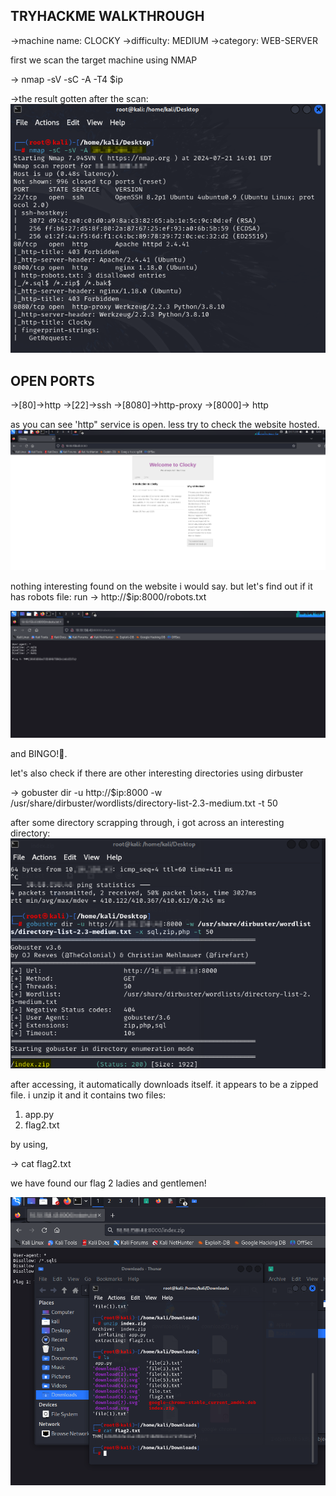 TRYHACKME WALKTHROUGH
-------------------------

->machine name: CLOCKY
->difficulty: MEDIUM
->category: WEB-SERVER


first we scan the target machine using NMAP

-> nmap -sV -sC -A -T4 $ip 

->the result gotten after the scan:
![alt text](<nmap scan-1.png>)

OPEN PORTS
----------
->[80]->http 
->[22]->ssh
->[8080]->http-proxy
->[8000]-> http


as you can see 'http" service is open. less try to check the website hosted.
![alt text](<webpage view 1-1.png>)

nothing interesting found on the website i would say. but let's find out if it has robots file:
run -> http://$ip:8000/robots.txt
 
 ![alt text](<flag 1-1.png>)

 and BINGO!🥳.
 
 let's also check if there are other interesting directories using dirbuster

 -> gobuster dir -u http://$ip:8000 -w /usr/share/dirbuster/wordlists/directory-list-2.3-medium.txt -t 50 


after some directory scrapping through, i got across an interesting directory: 
![alt text](<index zip 2-1.png>)

after accessing, it automatically downloads itself. it appears to be a zipped file. i unzip it and it contains two files:

1. app.py
2. flag2.txt

by using,

-> cat flag2.txt

we have found our flag 2 ladies and gentlemen!

![alt text](<flag 2-1.png>)






